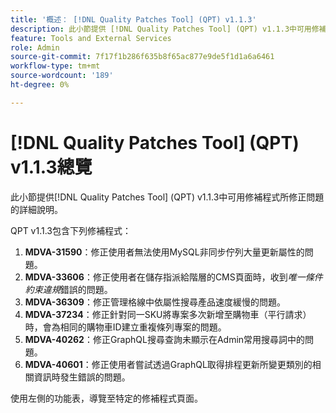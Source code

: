 ```yaml
---
title: '概述： [!DNL Quality Patches Tool] (QPT) v1.1.3'
description: 此小節提供 [!DNL Quality Patches Tool] (QPT) v1.1.3中可用修補程式所修正問題的詳細說明。
feature: Tools and External Services
role: Admin
source-git-commit: 7f17f1b286f635b8f65ac877e9de5f1d1a6a6461
workflow-type: tm+mt
source-wordcount: '189'
ht-degree: 0%

---
```


# [!DNL Quality Patches Tool] (QPT) v1.1.3總覽

此小節提供[!DNL Quality Patches Tool] (QPT) v1.1.3中可用修補程式所修正問題的詳細說明。

QPT v1.1.3包含下列修補程式：

1. **MDVA-31590**：修正使用者無法使用MySQL非同步佇列大量更新屬性的問題。
1. **MDVA-33606**：修正使用者在儲存指派給階層的CMS頁面時，收到&#x200B;*唯一條件約束違規*&#x200B;錯誤的問題。
1. **MDVA-36309**：修正管理格線中依屬性搜尋產品速度緩慢的問題。
1. **MDVA-37234**：修正針對同一SKU將專案多次新增至購物車（平行請求）時，會為相同的購物車ID建立重複條列專案的問題。
1. **MDVA-40262**：修正GraphQL搜尋查詢未顯示在Admin常用搜尋詞中的問題。
1. **MDVA-40601**：修正使用者嘗試透過GraphQL取得排程更新所變更類別的相關資訊時發生錯誤的問題。

使用左側的功能表，導覽至特定的修補程式頁面。
